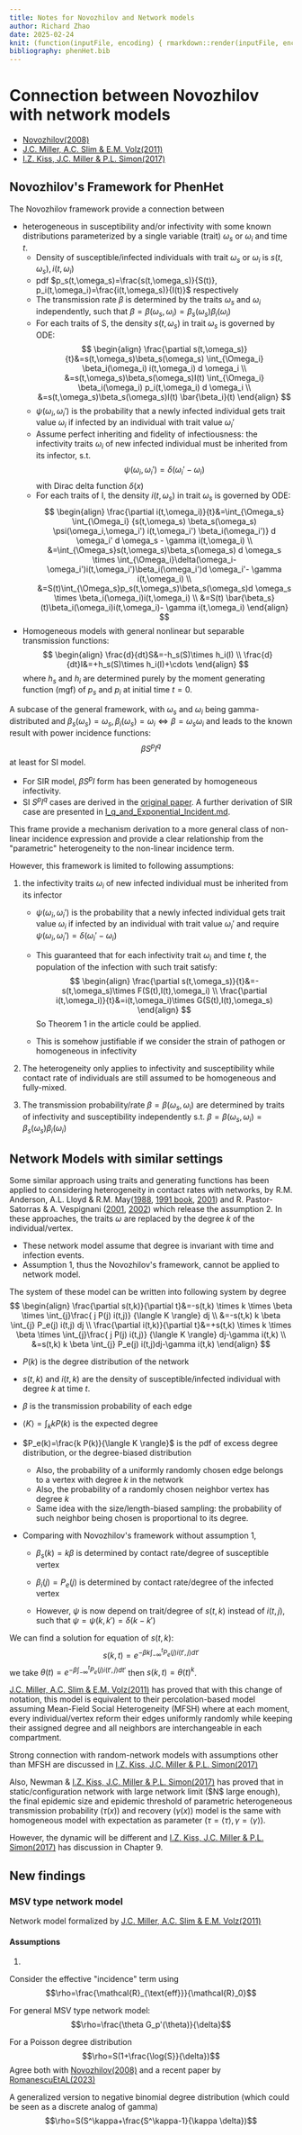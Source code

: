 ```yaml
---
title: Notes for Novozhilov and Network models
author: Richard Zhao
date: 2025-02-24
knit: (function(inputFile, encoding) { rmarkdown::render(inputFile, encoding = encoding, output_dir = "docs") })
bibliography: phenHet.bib
---
```

# Connection between Novozhilov with network models

-   [Novozhilov(2008)](./refs/Novozhilov2008.pdf)
-   [J.C. Miller, A.C. Slim & E.M. Volz(2011)](./refs/MillerSlimVolz2011.pdf)
-   [I.Z. Kiss, J.C. Miller & P.L. Simon(2017)](https://link.springer.com/book/10.1007/978-3-319-50806-1)

## Novozhilov's Framework for PhenHet

The Novozhilov framework provide a connection between

-  heterogeneous in susceptibility and/or infectivity with some known distributions parameterized by a single variable (trait) $\omega_s$ or $\omega_i$ and time $t$.
    - Density of susceptible/infected individuals with trait $\omega_s$ or $\omega_i$ is $s(t,\omega_s), i(t, \omega_i)$
    - pdf $p_s(t,\omega_s)=\frac{s(t,\omega_s)}{S(t)}, p_i(t,\omega_i)=\frac{i(t,\omega_s)}{I(t)}$ respectively
    - The transmission rate $\beta$ is determined by the traits $\omega_s$ and $\omega_i$ independently, such that $\beta=\beta(\omega_s,\omega_i)=\beta_s(\omega_s) \beta_i(\omega_i)$
    - For each traits of S, the density $s(t,\omega_s)$ in trait $\omega_s$ is governed by ODE:
    $$
    \begin{align}
    \frac{\partial s(t,\omega_s)}{t}&=s(t,\omega_s)\beta_s(\omega_s) \int_{\Omega_i} \beta_i(\omega_i) i(t,\omega_i) d \omega_i
    \\
    &=s(t,\omega_s)\beta_s(\omega_s)I(t) \int_{\Omega_i} \beta_i(\omega_i) p_i(t,\omega_i) d \omega_i
    \\
    &=s(t,\omega_s)\beta_s(\omega_s)I(t) \bar{\beta_i}(t)
    \end{align}
    $$
    - $\psi(\omega_i,\omega_i')$ is the probability that a newly infected individual gets trait value $\omega_i$ if infected by an individual with trait value $\omega_i'$
    - Assume perfect inheriting and fidelity of infectiousness: the infectivity traits $\omega_i$ of new infected individual must be inherited from its infector, s.t.
    $$
    \psi(\omega_i,\omega_i')=\delta(\omega_i'-\omega_i)
    $$ 
    with Dirac delta function $\delta(x)$
    -   For each traits of I, the density $i(t,\omega_s)$ in trait $\omega_s$ is governed by ODE:
    $$
    \begin{align}
    \frac{\partial i(t,\omega_i)}{t}&=\int_{\Omega_s} \int_{\Omega_i} {s(t,\omega_s) \beta_s(\omega_s) \psi(\omega_i,\omega_i') i(t,\omega_i') \beta_i(\omega_i')} d \omega_i' d \omega_s - \gamma i(t,\omega_i)
    \\
    &=\int_{\Omega_s}s(t,\omega_s)\beta_s(\omega_s) d \omega_s \times \int_{\Omega_i}\delta(\omega_i-\omega_i')i(t,\omega_i')\beta_i(\omega_i')d \omega_i'- \gamma i(t,\omega_i)
    \\
    &=S(t)\int_{\Omega_s}p_s(t,\omega_s)\beta_s(\omega_s)d \omega_s \times \beta_i(\omega_i)i(t,\omega_i)
    \\
    &=S(t) \bar{\beta_s}(t)\beta_i(\omega_i)i(t,\omega_i)- \gamma i(t,\omega_i)
    \end{align}
    $$
-   Homogeneous models with general nonlinear but separable transmission functions: 
$$
\begin{align}
\frac{d}{dt}S&=-h_s(S)\times h_i(I)
\\
\frac{d}{dt}I&=+h_s(S)\times h_i(I)+\cdots
\end{align}
$$
where $h_s$ and $h_i$ are determined purely by the moment generating function (mgf) of $p_s$ and $p_i$ at initial time $t=0$.

A subcase of the general framework, with $\omega_s$ and $\omega_i$ being gamma-distributed and $\beta_s(\omega_s)=\omega_s, \beta_i(\omega_s)=\omega_i \Leftrightarrow \beta=\omega_s\omega_i$ and leads to the known result with power incidence functions: 
$$
\beta S^p I^q
$$
at least for SI model.

- For SIR model, $\beta S^p I$ form has been generated by homogeneous infectivity.
- SI $S^p I^q$ cases are derived in the [original paper](https://link.springer.com/book/10.1007/978-3-319-50806-1). A further derivation of SIR case are presented in [I_q_and_Exponential_Incident.md](I_q_and_Exponential_Incident.md).

This frame provide a mechanism derivation to a more general class of non-linear incidence expression and provide a clear relationship from the "parametric" heterogeneity to the non-linear incidence term.

However, this framework is limited to following assumptions:

1.  the infectivity traits $\omega_i$ of new infected individual must be inherited from its infector
    -  $\psi(\omega_i,\omega_i')$ is the probability that a newly infected individual gets trait value $\omega_i$ if infected by an individual with trait value $\omega_i'$ and require $\psi(\omega_i,\omega_i')=\delta(\omega_i'-\omega_i)$

    -   This guaranteed that for each infectivity trait $\omega_i$ and time $t$, the population of the infection with such trait satisfy:
    $$
    \begin{align}
    \frac{\partial s(t,\omega_s)}{t}&=-s(t,\omega_s)\times F(S(t),I(t),\omega_i)
    \\
    \frac{\partial i(t,\omega_i)}{t}&=i(t,\omega_i)\times G(S(t),I(t),\omega_s)
    \end{align}
    $$
    So Theorem 1 in the article could be applied.
    - This is somehow justifiable if we consider the strain of pathogen or homogeneous in infectivity

2.  The heterogeneity only applies to infectivity and susceptibility while contact rate of individuals are still assumed to be homogeneous and fully-mixed.

3.  The transmission probability/rate $\beta=\beta(\omega_s,\omega_i)$ are determined by traits of infectivity and susceptibility independently s.t. $\beta=\beta(\omega_s,\omega_i)=\beta_s(\omega_s) \beta_i(\omega_i)$

## Network Models with similar settings

Some similar approach using traits and generating functions has been applied to considering heterogeneity in contact rates with networks, by R.M. Anderson, A.L. Lloyd & R.M. May([1988](https://doi.org/10.1098/rstb.1988.0108), [1991 book](https://mcmaster.primo.exlibrisgroup.com/discovery/fulldisplay?docid=alma991008325239707371&context=L&vid=01OCUL_MU:OMNI&lang=en&search_scope=OCULDiscoveryNetwork&adaptor=Local%20Search%20Engine&tab=OCULDiscoveryNetwork&query=any,contains,Infectious%20Diseases%20of%20Humans&mode=basic), [2001](https://doi.org/10.1103/PhysRevE.64.066112)) and R. Pastor-Satorras & A. Vespignani ([2001](https://doi.org/10.1103/PhysRevLett.86.3200), [2002](https://doi.org/10.1140/epjb/e20020122)) which release the assumption 2. In these approaches, the traits $\omega$ are replaced by the degree $k$ of the individual/vertex.

- These network model assume that degree is invariant with time and infection events.
- Assumption 1, thus the Novozhilov's framework, cannot be applied to network model.

The system of these model can be written into following system by degree 
$$
\begin{align}
\frac{\partial s(t,k)}{\partial t}&=-s(t,k) \times k \times \beta \times  \int_{j}\frac{ j P(j) i(t,j)} {\langle K \rangle} dj
\\
&=-s(t,k) k \beta \int_{j} P_e(j) i(t,j) dj
\\
\frac{\partial i(t,k)}{\partial t}&=+s(t,k) \times k \times \beta \times  \int_{j}\frac{ j P(j) i(t,j)} {\langle K \rangle} dj-\gamma i(t,k)
\\
&=s(t,k) k \beta \int_{j} P_e(j) i(t,j)dj-\gamma i(t,k)
\end{align}
$$

- $P(k)$ is the degree distribution of the network

- $s(t,k)$ and $i(t,k)$ are the density of susceptible/infected individual with degree $k$ at time $t$.

- $\beta$ is the transmission probability of each edge

- $\langle K \rangle=\int_{k} k P(k)$ is the expected degree

- $P_e(k)=\frac{k P(k)}{\langle K \rangle}$ is the pdf of excess degree distribution, or the degree-biased distribution
	- Also, the probability of a uniformly randomly chosen edge belongs to a vertex with degree $k$ in the network
    - Also, the probability of a randomly chosen neighbor vertex has degree $k$
    - Same idea with the size/length-biased sampling: the probability of such neighbor being chosen is proportional to its degree.

- Comparing with Novozhilov's framework without assumption 1,
    - $\beta_s(k)=k \beta$ is determined by contact rate/degree of susceptible vertex
    - $\beta_i(j)=P_e(j)$ is determined by contact rate/degree of the infected vertex

    - However, $\psi$ is now depend on trait/degree of $s(t,k)$ instead of $i(t,j)$, such that $\psi=\psi(k,k')=\delta(k-k')$

We can find a solution for equation of $s(t,k)$: $$
s(k,t)=e^{-\beta k \int_{-\infty}^{t}P_e(j)i(t',j)dt'}
$$we take $\theta(t)=e^{-\beta \int_{-\infty}^t P_e(j)i(t',j)dt'}$ then $s(k,t)=\theta(t)^k$.

[J.C. Miller, A.C. Slim & E.M. Volz(2011)](https://link.springer.com/book/10.1007/978-3-319-50806-1) has proved that with this change of notation, this model is equivalent to their percolation-based model assuming Mean-Field Social Heterogeneity (MFSH) where at each moment, every individual/vertex reform their edges uniformly randomly while keeping their assigned degree and all neighbors are interchangeable in each compartment.

Strong connection with random-network models with assumptions other than MFSH are discussed in [I.Z. Kiss, J.C. Miller & P.L. Simon(2017)](https://link.springer.com/book/10.1007/978-3-319-50806-1)

Also, Newman & [I.Z. Kiss, J.C. Miller & P.L. Simon(2017)](https://link.springer.com/book/10.1007/978-3-319-50806-1) has proved that in static/configuration network with large network limit (\$N\$ large enough), the final epidemic size and epidemic threshold of parametric heterogeneous transmission probability ($\tau(x)$) and recovery ($\gamma(x)$) model is the same with homogeneous model with expectation as parameter ($\tau=\langle \tau \rangle, \gamma=\langle \gamma \rangle$).

However, the dynamic will be different and [I.Z. Kiss, J.C. Miller & P.L. Simon(2017)](https://link.springer.com/book/10.1007/978-3-319-50806-1) has discussion in Chapter 9.


## New findings

### MSV type network model
Network model formalized by [J.C. Miller, A.C. Slim & E.M. Volz(2011)](./refs/MillerSlimVolz2011.pdf)

#### Assumptions
1. 









Consider the effective "incidence" term using $$\rho=\frac{\mathcal{R}_{\text{eff}}}{\mathcal{R}_0}$$


For general MSV type network model:
$$\rho=\frac{\theta G_p'(\theta)}{\delta}$$

For a Poisson degree distribution $$\rho=S(1+\frac{\log{S}}{\delta})$$
Agree both with [Novozhilov(2008)](./refs/Novozhilov2008.pdf) and a recent paper by [RomanescuEtAL(2023)](https://doi.org/10.1016/j.epidem.2023.100708)

A generalized version to negative binomial degree distribution (which could be seen as a discrete analog of gamma) $$\rho=S(S^\kappa+\frac{S^\kappa-1}{\kappa \delta})$$